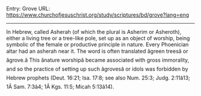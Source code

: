 Entry: Grove
URL: https://www.churchofjesuschrist.org/study/scriptures/bd/grove?lang=eng

---

In Hebrew, called Asherah (of which the plural is Asherim or Asheroth), either a living tree or a tree-like pole, set up as an object of worship, being symbolic of the female or productive principle in nature. Every Phoenician altar had an asherah near it. The word is often translated âgreen treesâ or âgrove.â This ânature worshipâ became associated with gross immorality, and so the practice of setting up such âgrovesâ or idols was forbidden by Hebrew prophets (Deut. 16:21; Isa. 17:8; see also Num. 25:3; Judg. 2:11â13; 1Â Sam. 7:3â4; 1Â Kgs. 11:5; Micah 5:13â14).
